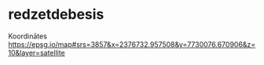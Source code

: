 # redzetdebesis

Koordinātes
https://epsg.io/map#srs=3857&x=2376732.957508&y=7730076.670906&z=10&layer=satellite